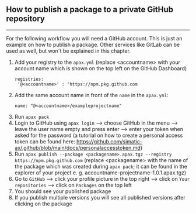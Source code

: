 ## How to publish a package to a private GitHub repository
---
For the following workflow you will need a GitHub account. This is just an example on how to publish a package. Other services like GitLab can be used as well, but won´t be explained in this chapter.

1. Add your registry to the ``apax.yml`` (replace &lt;accountname&gt; with your account name which is shown on the top left on the GitHub Dashboard)
   ```
   registries:
    '@<accountname>' : 'https://npm.pkg.github.com
    ```
2. Add the same account name in front of the ``name`` in the ``apax.yml``:
    ```
    name: "@<accountname>/exampleprojectname"
    ```
3. Run ``apax pack``
4. Login to GitHub using ``apax login`` --> choose GitHub in the menu --> leave the user name empty and press enter --> enter your token when asked for the password (a tutorial on how to create a personal access token can be found here: https://github.com/simatic-ax/.github/blob/main/docs/personalaccesstoken.md)
5. Run ``apax publish --package <packagename>.apax.tgz --registry https://npm.pkg.github.com`` (replace &lt;packagename&gt; with the name of the package which was created during ``apax pack``; it can be found in the explorer of your project e. g. accountname-projectname-1.0.1.apax.tgz)
6. Go to ``GitHub`` --> click your profile picture in the top right --> click on ``Your repositories`` --> click on ``Packages`` on the top left
7. You should see your published package
8. If you publish multiple versions you will see all published versions after clicking on the package
